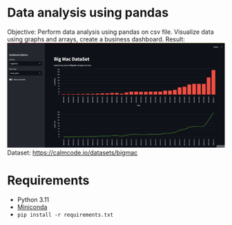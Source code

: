# Data analysis using pandas
Objective: Perform data analysis using pandas on csv file. Visualize data using graphs and arrays, create a business dashboard.
Result:  
![minesweepergif](showcase/businessdashboard.gif)  
Dataset: https://calmcode.io/datasets/bigmac  
# Requirements
- Python 3.11
- [Miniconda](https://docs.anaconda.com/free/miniconda/index.html)
- `pip install -r requirements.txt`